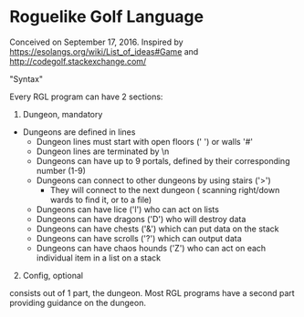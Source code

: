 # Roguelike Golf Language

Conceived on September 17, 2016. 
Inspired by https://esolangs.org/wiki/List_of_ideas#Game and 
http://codegolf.stackexchange.com/

"Syntax"

Every RGL program can have 2 sections:
1. Dungeon, mandatory
  * Dungeons are defined in lines 
    * Dungeon lines must start with open floors (' ') or walls '#'
    * Dungeon lines are terminated by \n
    * Dungeons can have up to 9 portals, defined by their corresponding number (1-9)
    * Dungeons can connect to other dungeons by using stairs ('>')
      * They will connect to the next dungeon ( scanning right/down wards to find it, or to a file)
    * Dungeons can have lice ('l') who can act on lists
    * Dungeons can have dragons ('D') who will destroy data
    * Dungeons can have chests ('&') which can put data on the stack
    * Dungeons can have scrolls ('?') which can output data
    * Dungeons can have chaos hounds ('Z') who can act on each individual item in a list on a stack
2. Config, optional




consists out of 1 part, the dungeon. Most RGL programs have a second part providing guidance on the dungeon.
